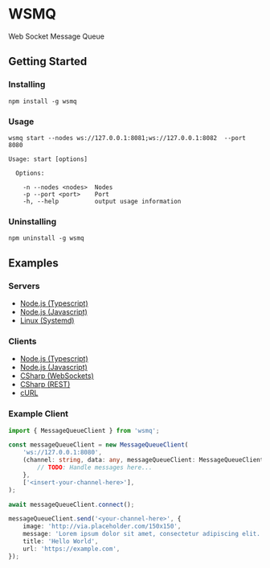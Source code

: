 # WSMQ

Web Socket Message Queue

## Getting Started

### Installing

`npm install -g wsmq`

### Usage

`wsmq start --nodes ws://127.0.0.1:8081;ws://127.0.0.1:8082  --port 8080`

```
Usage: start [options]

  Options:

    -n --nodes <nodes>  Nodes
    -p --port <port>    Port
    -h, --help          output usage information
```

### Uninstalling

`npm uninstall -g wsmq`

## Examples

### Servers

* [Node.js (Typescript)](https://github.com/barend-erasmus/wsmq/blob/master/docs/examples/servers/node-js-typescript.md)
* [Node.js (Javascript)](https://github.com/barend-erasmus/wsmq/blob/master/docs/examples/servers/node-js-javascript.md)
* [Linux (Systemd)](https://github.com/barend-erasmus/wsmq/blob/master/docs/examples/servers/linux-systemd.md)

### Clients

* [Node.js (Typescript)]()
* [Node.js (Javascript)]()
* [CSharp (WebSockets)]()
* [CSharp (REST)]()
* [cURL]()

### Example Client

```typescript
import { MessageQueueClient } from 'wsmq';

const messageQueueClient = new MessageQueueClient(
    'ws://127.0.0.1:8080',
    (channel: string, data: any, messageQueueClient: MessageQueueClient) => {
        // TODO: Handle messages here...
    },
    ['<insert-your-channel-here>'],
);

await messageQueueClient.connect();

messageQueueClient.send('<your-channel-here>', {
    image: 'http://via.placeholder.com/150x150',
    message: 'Lorem ipsum dolor sit amet, consectetur adipiscing elit.',
    title: 'Hello World',
    url: 'https://example.com',
});

```
